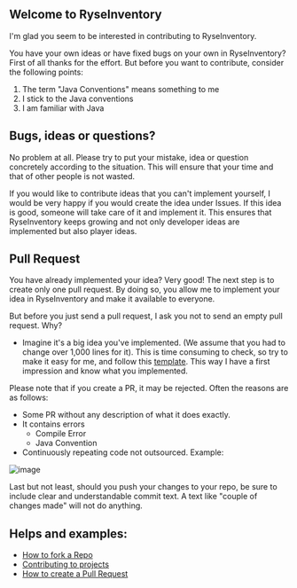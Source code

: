 ## Welcome to RyseInventory

I'm glad you seem to be interested in contributing to RyseInventory.

You have your own ideas or have fixed bugs on your own in RyseInventory? First of all thanks for the effort. But before you want to contribute, consider the following points:
1. The term "Java Conventions" means something to me
2. I stick to the Java conventions
3. I am familiar with Java

## Bugs, ideas or questions?
No problem at all. Please try to put your mistake, idea or question concretely according to the situation. This will ensure that your time and that of other people is not wasted.

If you would like to contribute ideas that you can't implement yourself, I would be very happy if you would create the idea under Issues. If this idea is good, someone will take care of it and implement it. This ensures that RyseInventory keeps growing and not only developer ideas are implemented but also player ideas.

## Pull Request
You have already implemented your idea? Very good! The next step is to create only one pull request. By doing so, you allow me to implement your idea in RyseInventory and make it available to everyone.

But before you just send a pull request, I ask you not to send an empty pull request. Why?
* Imagine it's a big idea you've implemented. (We assume that you had to change over 1,000 lines for it). This is time consuming to check, so try to make it easy for me, and follow this [template](https://github.com/Rysefoxx/RyseInventory/blob/master/.github/pull_request_template.md). This way I have a first impression and know what you implemented.

Please note that if you create a PR, it may be rejected. Often the reasons are as follows:
* Some PR without any description of what it does exactly.
* It contains errors
  * Compile Error
  * Java Convention
* Continuously repeating code not outsourced. Example:

![image](https://user-images.githubusercontent.com/59345967/192110323-6dc7d02d-d333-4e91-818d-3947a7073750.png)

Last but not least, should you push your changes to your repo, be sure to include clear and understandable commit text. A text like "couple of changes made" will not do anything.

## Helps and examples:

- [How to fork a Repo](https://docs.github.com/en/get-started/quickstart/fork-a-repo)
- [Contributing to projects](https://docs.github.com/en/get-started/quickstart/contributing-to-projects)
- [How to create a Pull Request](https://docs.github.com/en/pull-requests/collaborating-with-pull-requests/proposing-changes-to-your-work-with-pull-requests/creating-a-pull-request)
